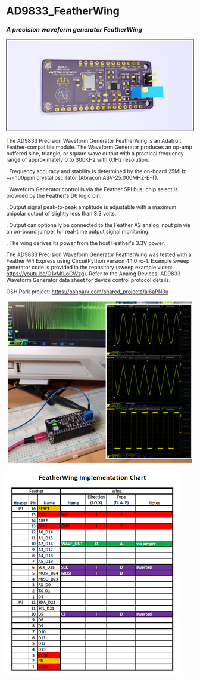 # AD9833_FeatherWing

### _A precision waveform generator FeatherWing_

![Image of Module](https://github.com/CedarGroveStudios/AD9833_FeatherWing/blob/master/photos/Waveform_Generator%20glamour.png)

The AD9833 Precision Waveform Generator FeatherWing is an Adafruit Feather-compatible module. The Waveform Generator produces an op-amp buffered sine, triangle, or square wave output with a practical frequency range of approximately 0 to 300KHz with 0.1Hz resolution.

.  Frequency accuracy and stability is determined by the on-board 25MHz +/- 100ppm crystal oscillator (Abracon ASV-25.000MHZ-E-T). 
  
.  Waveform Generator control is via the Feather SPI bus; chip select is provided by the Feather's D6 logic pin. 
  
.  Output signal peak-to-peak amplitude is adjustable with a maximum unipolar output of slightly less than 3.3 volts. 
  
.  Output can optionally be connected to the Feather A2 analog input pin via an on-board jumper for real-time output signal monitoring.
  
.  The wing derives its power from the host Feather's 3.3V power.
  

The AD9833 Precision Waveform Generator FeatherWing was tested with a Feather M4 Express using CircuitPython version 4.1.0 rc-1. Example sweep generator code is provided in the repository (sweep example video: https://youtu.be/O1vMfLoCWzg). Refer to the Analog Devices' AD9833 Waveform Generator data sheet for device control protocol details.

OSH Park project: https://oshpark.com/shared_projects/al6aPN0u

![Image of Test Setup](https://github.com/CedarGroveStudios/AD9833_FeatherWing/blob/master/photos/DSC05796%20combo.jpg)

![FeatherWing Implementation Chart](https://github.com/CedarGroveStudios/AD9833_FeatherWing/blob/master/photos/FeatherWing_Implementation_Chart.png)
